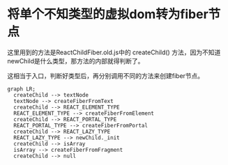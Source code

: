 # 将单个不知类型的虚拟dom转为fiber节点

这里用到的方法是ReactChildFiber.old.js中的 createChild() 方法，因为不知道newChild是什么类型，那方法的内部就得判断了。

这相当于入口，判断好类型后，再分别调用不同的方法来创建fiber节点。

```mermaid
graph LR;
  createChild --> textNode
  textNode --> createFiberFromText
  createChild --> REACT_ELEMENT_TYPE
  REACT_ELEMENT_TYPE --> createFiberFromElement
  createChild --> REACT_PORTAL_TYPE
  REACT_PORTAL_TYPE --> createFiberFromPortal
  createChild --> REACT_LAZY_TYPE
  REACT_LAZY_TYPE --> newChild._init
  createChild --> isArray
  isArray --> createFiberFromFragment
  createChild --> null
```


